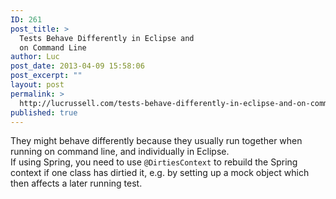 ```yaml
---
ID: 261
post_title: >
  Tests Behave Differently in Eclipse and
  on Command Line
author: Luc
post_date: 2013-04-09 15:58:06
post_excerpt: ""
layout: post
permalink: >
  http://lucrussell.com/tests-behave-differently-in-eclipse-and-on-command-line/
published: true
---
```

They might behave differently because they usually run together when running on command line, and individually in Eclipse.  
If using Spring, you need to use <code>@DirtiesContext</code> to rebuild the Spring context if one class has dirtied it, e.g. by setting up a mock object which then affects a later running test.